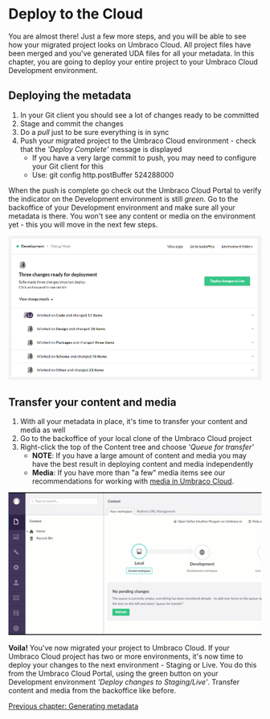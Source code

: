 # Deploy to the Cloud

You are almost there! Just a few more steps, and you will be able to see how your migrated project looks on Umbraco Cloud. All project files have been merged and you've generated UDA files for all your metadata. In this chapter, you are going to deploy your entire project to your Umbraco Cloud Development environment.

## Deploying the metadata
1. In your Git client you should see a lot of changes ready to be committed
2. Stage and commit the changes
3. Do a *pull* just to be sure everything is in sync
4. Push your migrated project to the Umbraco Cloud environment - check that the *'Deploy Complete'* message is displayed
    * If you have a very large commit to push, you may need to configure your Git client for this
    * Use: git config http.postBuffer 524288000

When the push is complete go check out the Umbraco Cloud Portal to verify the indicator on the Development environment is still *green*. Go to the backoffice of your Development environment and make sure all your metadata is there. You won't see any content or media on the environment yet - this you will move in the next few steps.

![Changes commited to Development environment](images/changes-on-dev.png)

## Transfer your content and media
1. With all your metadata in place, it's time to transfer your content and media as well
2. Go to the backoffice of your local clone of the Umbraco Cloud project
3. Right-click the top of the Content tree and choose *'Queue for transfer'*
    * **NOTE**: If you have a large amount of content and media you may have the best result in deploying content and media independently
    * **Media**: If you have more than "a few" media items see our recommendations for working with [media in Umbraco Cloud](../../Set-up/Media/).

![Queue for transfer](images/transfer.gif)

**Voila!** You've now migrated your project to Umbraco Cloud. If your Umbraco Cloud project has two or more environments, it's now time to deploy your changes to the next environment - Staging or Live. You do this from the Umbraco Cloud Portal, using the green button on your Development environment *'Deploy changes to Staging/Live'*. Transfer content and media from the backoffice like before.

[Previous chapter: Generating metadata](part-3.md)
